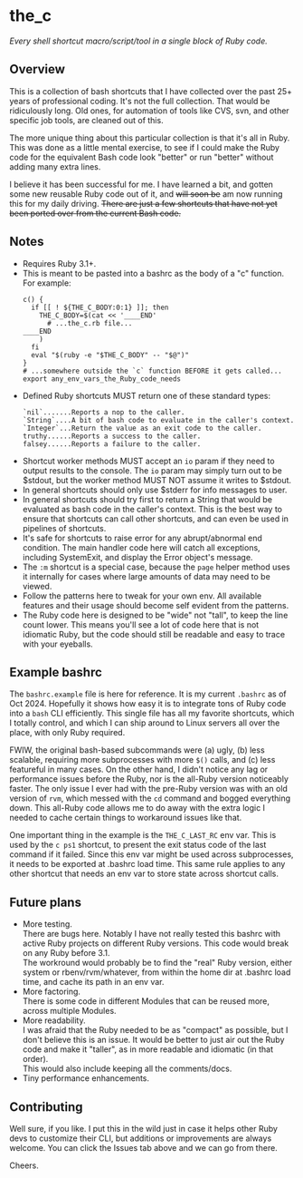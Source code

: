 # the_c

_Every shell shortcut macro/script/tool in a single block of Ruby code._

## Overview

This is a collection of bash shortcuts that I have collected over the past 25+ years of professional coding. It's not the full collection. That would be ridiculously long. Old ones, for automation of tools like CVS, svn, and other specific job tools, are cleaned out of this.

The more unique thing about this particular collection is that it's all in Ruby. This was done as a little mental exercise, to see if I could make the Ruby code for the equivalent Bash code look "better" or run "better" without adding many extra lines.

I believe it has been successful for me. I have learned a bit, and gotten some new reusable Ruby code out of it, and ~~will soon be~~ am now running this for my daily driving. ~~There are just a few shortcuts that have not yet been ported over from the current Bash code.~~

## Notes

- Requires Ruby 3.1+.
- This is meant to be pasted into a bashrc as the body of a "c" function.<br>
  For example:
    ```shell
    c() {
      if [[ ! ${THE_C_BODY:0:1} ]]; then
        THE_C_BODY=$(cat << '____END'
          # ...the_c.rb file...
    ____END
        )
      fi
      eval "$(ruby -e "$THE_C_BODY" -- "$@")"
    }
    # ...somewhere outside the `c` function BEFORE it gets called...
    export any_env_vars_the_Ruby_code_needs
    ```
- Defined Ruby shortcuts MUST return one of these standard types:
    ```text
    `nil`.......Reports a nop to the caller.
    `String`....A bit of bash code to evaluate in the caller's context.
    `Integer`...Return the value as an exit code to the caller.
    truthy......Reports a success to the caller.
    falsey......Reports a failure to the caller.
    ```
- Shortcut worker methods MUST accept an `io` param if they need to output
  results to the console. The `io` param may simply turn out to be
  $stdout, but the worker method MUST NOT assume it writes to $stdout.
- In general shortcuts should only use $stderr for info messages to user.
- In general shortcuts should try first to return a String that would be
  evaluated as bash code in the caller's context. This is the best way to
  ensure that shortcuts can call other shortcuts, and can even be used in
  pipelines of shortcuts.
- It's safe for shortcuts to raise error for any abrupt/abnormal end
  condition. The main handler code here will catch all exceptions,
  including SystemExit, and display the Error object's message.
- The `:m` shortcut is a special case, because the `page` helper method
  uses it internally for cases where large amounts of data may need to be
  viewed.
- Follow the patterns here to tweak for your own env. All available
  features and their usage should become self evident from the patterns.
- The Ruby code here is designed to be "wide" not "tall", to keep the
  line count lower. This means you'll see a lot of code here that is not
  idiomatic Ruby, but the code should still be readable and easy to trace
  with your eyeballs.

## Example bashrc

The `bashrc.example` file is here for reference. It is my current `.bashrc` as of Oct 2024. Hopefully it shows how easy it is to integrate tons of Ruby code into a `bash` CLI efficiently. This single file has all my favorite shortcuts, which I totally control, and which I can ship around to Linux servers all over the place, with only Ruby required.

FWIW, the original bash-based subcommands were (a) ugly, (b) less scalable, requiring more subprocesses with more `$()` calls, and (c) less featureful in many cases. On the other hand, I didn't notice any lag or performance issues before the Ruby, nor is the all-Ruby version noticeably faster. The only issue I ever had with the pre-Ruby version was with an old version of `rvm`, which messed with the `cd` command and bogged everything down. This all-Ruby code allows me to do away with the extra logic I needed to cache certain things to workaround issues like that.

One important thing in the example is the `THE_C_LAST_RC` env var. This is used by the `c ps1` shortcut, to present the exit status code of the last command if it failed. Since this env var might be used across subprocesses, it needs to be exported at .bashrc load time. This same rule applies to any other shortcut that needs an env var to store state across shortcut calls.

## Future plans

- More testing.<br>There are bugs here. Notably I have not really tested this bashrc with active Ruby projects on different Ruby versions. This code would break on any Ruby before 3.1.<br>The workround would probably be to find the "real" Ruby version, either system or rbenv/rvm/whatever, from within the home dir at .bashrc load time, and cache its path in an env var.
- More factoring.<br>There is some code in different Modules that can be reused more, across multiple Modules.
- More readability.<br>I was afraid that the Ruby needed to be as "compact" as possible, but I don't believe this is an issue. It would be better to just air out the Ruby code and make it "taller", as in more readable and idiomatic (in that order).<br>This would also include keeping all the comments/docs.
- Tiny performance enhancements.

## Contributing

Well sure, if you like. I put this in the wild just in case it helps other Ruby devs to customize their CLI, but additions or improvements are always welcome. You can click the Issues tab above and we can go from there.

Cheers.
